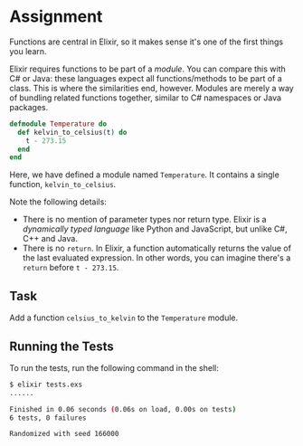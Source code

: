 # Assignment

Functions are central in Elixir, so it makes
sense it's one of the first things you learn.

Elixir requires functions to be part of a *module*.
You can compare this with C# or Java: these languages
expect all functions/methods to be part of a class.
This is where the similarities end, however.
Modules are merely a way of bundling
related functions together, similar to C# namespaces
or Java packages.

```elixir
defmodule Temperature do
  def kelvin_to_celsius(t) do
    t - 273.15
  end
end
```

Here, we have defined a module named `Temperature`.
It contains a single function, `kelvin_to_celsius`.

Note the following details:

* There is no mention of parameter types nor return type. Elixir is a *dynamically typed language* like Python and JavaScript, but unlike C#, C++ and Java.
* There is no `return`. In Elixir, a function automatically returns the value of the last evaluated expression. In other words, you can imagine
  there's a `return` before `t - 273.15`.

## Task

Add a function `celsius_to_kelvin` to the `Temperature` module.

## Running the Tests

To run the tests, run the following command in the shell:

```bash
$ elixir tests.exs
......

Finished in 0.06 seconds (0.06s on load, 0.00s on tests)
6 tests, 0 failures

Randomized with seed 166000
```
